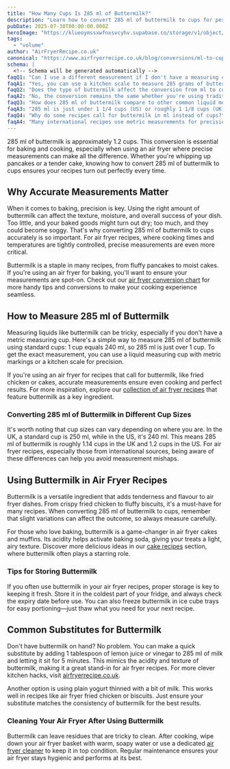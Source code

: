 ```yaml
---
title: "How Many Cups Is 285 ml of Buttermilk?"
description: "Learn how to convert 285 ml of buttermilk to cups for perfect baking results every time. Get precise measurements and handy tips here."
pubDate: 2025-07-30T00:00:00.000Z
heroImage: "https://klueoymssxwfnxsvcyhv.supabase.co/storage/v1/object/public/Shmucket/how-many-cups-is-285-ml-of-buttermilk.webp"
tags:
  - "volume"
author: "AirFryerRecipe.co.uk"
canonical: "https://www.airfryerrecipe.co.uk/blog/conversions/ml-to-cups/how-many-cups-is-285-ml-of-buttermilk"
schema: |
  <!-- Schema will be generated automatically -->
faqQ1: "Can I use a different measurement if I don't have a measuring cup for 285 ml of buttermilk?"
faqA1: "Yes, you can use a kitchen scale to measure 285 grams of buttermilk, as the weight is roughly equivalent to the volume in ml. Alternatively, use a tablespoon—285 ml is about 19 tablespoons. Just ensure you're consistent with your measurements for recipe accuracy."
faqQ2: "Does the type of buttermilk affect the conversion from ml to cups?"
faqA2: "No, the conversion remains the same whether you're using traditional cultured buttermilk or a homemade substitute. However, thicker buttermilk may require a gentle stir before measuring to ensure an accurate cup measurement."
faqQ3: "How does 285 ml of buttermilk compare to other common liquid measurements?"
faqA3: "285 ml is just under 1 1/4 cups (US) or roughly 1 1/8 cups (UK). It's also equivalent to 0.6 pints or about 9.6 fluid ounces. These conversions are handy when adjusting recipes for your air fryer."
faqQ4: "Why do some recipes call for buttermilk in ml instead of cups?"
faqA4: "Many international recipes use metric measurements for precision, especially in baking. Converting 285 ml of buttermilk to cups ensures consistency, particularly in air fryer recipes where exact proportions can impact cooking times and textures."
---
```

<p>285 ml of buttermilk is approximately 1.2 cups. This conversion is essential for baking and cooking, especially when using an air fryer where precise measurements can make all the difference. Whether you're whipping up pancakes or a tender cake, knowing how to convert 285 ml of buttermilk to cups ensures your recipes turn out perfectly every time.</p>

<h2>Why Accurate Measurements Matter</h2>
<p>When it comes to baking, precision is key. Using the right amount of buttermilk can affect the texture, moisture, and overall success of your dish. Too little, and your baked goods might turn out dry; too much, and they could become soggy. That's why converting 285 ml of buttermilk to cups accurately is so important. For air fryer recipes, where cooking times and temperatures are tightly controlled, precise measurements are even more critical.</p>
<p>Buttermilk is a staple in many recipes, from fluffy pancakes to moist cakes. If you're using an air fryer for baking, you'll want to ensure your measurements are spot-on. Check out our <a href=https://www.airfryerrecipe.co.uk/air-fryer-conversion-chart>air fryer conversion chart</a> for more handy tips and conversions to make your cooking experience seamless.</p>

<h2>How to Measure 285 ml of Buttermilk</h2>
<p>Measuring liquids like buttermilk can be tricky, especially if you don't have a metric measuring cup. Here's a simple way to measure 285 ml of buttermilk using standard cups: 1 cup equals 240 ml, so 285 ml is just over 1 cup. To get the exact measurement, you can use a liquid measuring cup with metric markings or a kitchen scale for precision.</p>
<p>If you're using an air fryer for recipes that call for buttermilk, like fried chicken or cakes, accurate measurements ensure even cooking and perfect results. For more inspiration, explore our <a href=https://www.airfryerrecipe.co.uk/recipes>collection of air fryer recipes</a> that feature buttermilk as a key ingredient.</p>

<h3>Converting 285 ml of Buttermilk in Different Cup Sizes</h3>
<p>It's worth noting that cup sizes can vary depending on where you are. In the UK, a standard cup is 250 ml, while in the US, it's 240 ml. This means 285 ml of buttermilk is roughly 1.14 cups in the UK and 1.2 cups in the US. For air fryer recipes, especially those from international sources, being aware of these differences can help you avoid measurement mishaps.</p>

<h2>Using Buttermilk in Air Fryer Recipes</h2>
<p>Buttermilk is a versatile ingredient that adds tenderness and flavour to air fryer dishes. From crispy fried chicken to fluffy biscuits, it's a must-have for many recipes. When converting 285 ml of buttermilk to cups, remember that slight variations can affect the outcome, so always measure carefully.</p>
<p>For those who love baking, buttermilk is a game-changer in air fryer cakes and muffins. Its acidity helps activate baking soda, giving your treats a light, airy texture. Discover more delicious ideas in our <a href=https://www.airfryerrecipe.co.uk/recipe-category/cakes>cake recipes</a> section, where buttermilk often plays a starring role.</p>

<h3>Tips for Storing Buttermilk</h3>
<p>If you often use buttermilk in your air fryer recipes, proper storage is key to keeping it fresh. Store it in the coldest part of your fridge, and always check the expiry date before use. You can also freeze buttermilk in ice cube trays for easy portioning—just thaw what you need for your next recipe.</p>

<h2>Common Substitutes for Buttermilk</h2>
<p>Don't have buttermilk on hand? No problem. You can make a quick substitute by adding 1 tablespoon of lemon juice or vinegar to 285 ml of milk and letting it sit for 5 minutes. This mimics the acidity and texture of buttermilk, making it a great stand-in for air fryer recipes. For more clever kitchen hacks, visit <a href=https://www.airfryerrecipe.co.uk>airfryerrecipe.co.uk</a>.</p>
<p>Another option is using plain yogurt thinned with a bit of milk. This works well in recipes like air fryer fried chicken or biscuits. Just ensure your substitute matches the consistency of buttermilk for the best results.</p>

<h3>Cleaning Your Air Fryer After Using Buttermilk</h3>
<p>Buttermilk can leave residues that are tricky to clean. After cooking, wipe down your air fryer basket with warm, soapy water or use a dedicated <a href=https://www.airfryerrecipe.co.uk/air-fryer-cleaner>air fryer cleaner</a> to keep it in top condition. Regular maintenance ensures your air fryer stays hygienic and performs at its best.</p>
